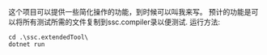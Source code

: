 这个项目可以提供一些简化操作的功能，到时候可以叫我来写。
预计的功能是可以将所有测试所需的文件复制到ssc.compiler录以便测试.
运行方法:
```
cd .\ssc.extendedTool\
dotnet run
```